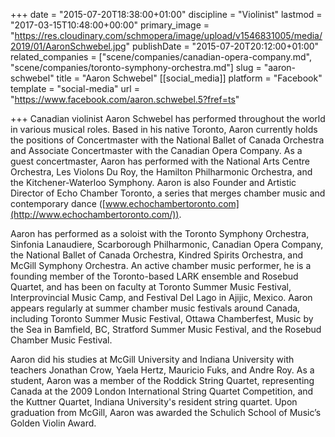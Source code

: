+++
date = "2015-07-20T18:38:00+01:00"
discipline = "Violinist"
lastmod = "2017-03-15T10:48:00+00:00"
primary_image = "https://res.cloudinary.com/schmopera/image/upload/v1546831005/media/2019/01/AaronSchwebel.jpg"
publishDate = "2015-07-20T20:12:00+01:00"
related_companies = ["scene/companies/canadian-opera-company.md", "scene/companies/toronto-symphony-orchestra.md"]
slug = "aaron-schwebel"
title = "Aaron Schwebel"
[[social_media]]
platform = "Facebook"
template = "social-media"
url = "https://www.facebook.com/aaron.schwebel.5?fref=ts"

+++
Canadian violinist Aaron Schwebel has performed throughout the world in various musical roles. Based in his native Toronto, Aaron currently holds the positions of Concertmaster with the National Ballet of Canada Orchestra and Associate Concertmaster with the Canadian Opera Company. As a guest concertmaster, Aaron has performed with the National Arts Centre Orchestra, Les Violons Du Roy, the Hamilton Philharmonic Orchestra, and the Kitchener-Waterloo Symphony. Aaron is also Founder and Artistic Director of Echo Chamber Toronto, a series that merges chamber music and contemporary dance ([www.echochambertoronto.com](http://www.echochambertoronto.com/)).

Aaron has performed as a soloist with the Toronto Symphony Orchestra, Sinfonia Lanaudiere, Scarborough Philharmonic, Canadian Opera Company, the National Ballet of Canada Orchestra, Kindred Spirits Orchestra, and McGill Symphony Orchestra. An active chamber music performer, he is a founding member of the Toronto-based LARK ensemble and Rosebud Quartet, and has been on faculty at Toronto Summer Music Festival, Interprovincial Music Camp, and Festival Del Lago in Ajijic, Mexico. Aaron appears regularly at summer chamber music festivals around Canada, including Toronto Summer Music Festival, Ottawa Chamberfest, Music by the Sea in Bamfield, BC, Stratford Summer Music Festival, and the Rosebud Chamber Music Festival.

Aaron did his studies at McGill University and Indiana University with teachers Jonathan Crow, Yaela Hertz, Mauricio Fuks, and Andre Roy. As a student, Aaron was a member of the Roddick String Quartet, representing Canada at the 2009 London International String Quartet Competition, and the Kuttner Quartet, Indiana University's resident string quartet. Upon graduation from McGill, Aaron was awarded the Schulich School of Music’s Golden Violin Award.